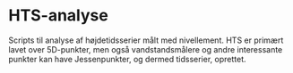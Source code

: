 # HTS-analyse

Scripts til analyse af højdetidsserier målt med nivellement. 
HTS er primært lavet over 5D-punkter, men også vandstandsmålere og andre interessante punkter kan have Jessenpunkter, og dermed tidsserier, oprettet.
